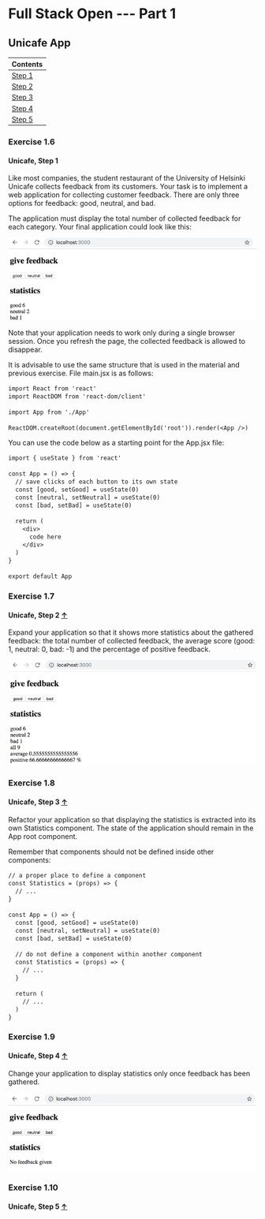 # Full Stack Open --- Part 1

## Unicafe App
|Contents                 |
| ----------------------- |
| [Step 1](#exercise-1.6) |
| [Step 2](#exercise-1.7) |
| [Step 3](#exercise-1.8) |
| [Step 4](#exercise-1.9) |
| [Step 5](#exercise-1.10) |

### Exercise 1.6
#### Unicafe, Step 1
Like most companies, the student restaurant of the University of Helsinki Unicafe collects feedback from its customers. Your task is to implement a web application for collecting customer feedback. There are only three options for feedback: good, neutral, and bad.

The application must display the total number of collected feedback for each category. Your final application could look like this:

![](src/assets/13e.png)

Note that your application needs to work only during a single browser session. Once you refresh the page, the collected feedback is allowed to disappear.

It is advisable to use the same structure that is used in the material and previous exercise. File main.jsx is as follows:

```react
import React from 'react'
import ReactDOM from 'react-dom/client'

import App from './App'

ReactDOM.createRoot(document.getElementById('root')).render(<App />)
```

You can use the code below as a starting point for the App.jsx file:
```react
import { useState } from 'react'

const App = () => {
  // save clicks of each button to its own state
  const [good, setGood] = useState(0)
  const [neutral, setNeutral] = useState(0)
  const [bad, setBad] = useState(0)

  return (
    <div>
      code here
    </div>
  )
}

export default App
```

### Exercise 1.7
#### Unicafe, Step 2 [&#8593;](#unicafe-app)

Expand your application so that it shows more statistics about the gathered feedback: the total number of collected feedback, the average score (good: 1, neutral: 0, bad: -1) and the percentage of positive feedback.

![](./src/assets/14e.png)

### Exercise 1.8
#### Unicafe, Step 3 [&#8593;](#unicafe-app)

Refactor your application so that displaying the statistics is extracted into its own Statistics component. The state of the application should remain in the App root component.

Remember that components should not be defined inside other components:

```react
// a proper place to define a component
const Statistics = (props) => {
  // ...
}

const App = () => {
  const [good, setGood] = useState(0)
  const [neutral, setNeutral] = useState(0)
  const [bad, setBad] = useState(0)

  // do not define a component within another component
  const Statistics = (props) => {
    // ...
  }

  return (
    // ...
  )
}
```

### Exercise 1.9
#### Unicafe, Step 4 [&#8593;](#unicafe-app)
Change your application to display statistics only once feedback has been gathered.

![](./src/assets/15e.png)

### Exercise 1.10
#### Unicafe, Step 5 [&#8593;](#unicafe-app)
